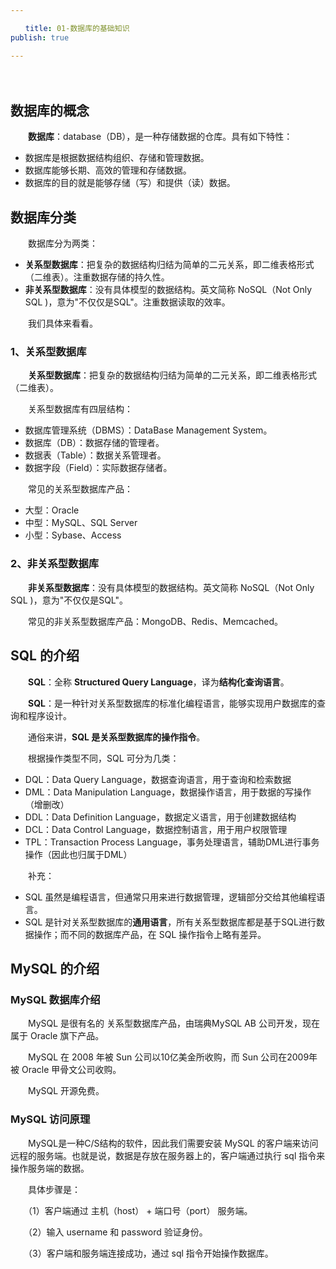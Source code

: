 ```yaml
---

　　title: 01-数据库的基础知识
publish: true

---
```


　　<ArticleTopAd></ArticleTopAd>

## 数据库的概念

　　**数据库**：database（DB），是一种存储数据的仓库。具有如下特性：

- 数据库是根据数据结构组织、存储和管理数据。
- 数据库能够长期、高效的管理和存储数据。
- 数据库的目的就是能够存储（写）和提供（读）数据。

## 数据库分类

　　数据库分为两类：

- **关系型数据库**：把复杂的数据结构归结为简单的二元关系，即二维表格形式（二维表）。注重数据存储的持久性。
- **非关系型数据库**：没有具体模型的数据结构。英文简称 NoSQL（Not Only SQL )，意为"不仅仅是SQL"。注重数据读取的效率。

　　我们具体来看看。

### 1、关系型数据库

　　**关系型数据库**：把复杂的数据结构归结为简单的二元关系，即二维表格形式（二维表）。

　　关系型数据库有四层结构：

- 数据库管理系统（DBMS）：DataBase Management System。
- 数据库（DB）：数据存储的管理者。
- 数据表（Table）：数据关系管理者。
- 数据字段（Field）：实际数据存储者。

　　常见的关系型数据库产品：

- 大型：Oracle
- 中型：MySQL、SQL Server
- 小型：Sybase、Access

### 2、非关系型数据库

　　**非关系型数据库**：没有具体模型的数据结构。英文简称 NoSQL（Not Only SQL )，意为"不仅仅是SQL"。

　　常见的非关系型数据库产品：MongoDB、Redis、Memcached。

## SQL 的介绍

　　**SQL**：全称 **Structured Query Language**，译为**结构化查询语言**。

　　**SQL**：是一种针对关系型数据库的标准化编程语言，能够实现用户数据库的查询和程序设计。

　　通俗来讲，**SQL 是关系型数据库的操作指令**。

　　根据操作类型不同，SQL 可分为几类：

* DQL：Data Query Language，数据查询语言，用于查询和检索数据
* DML：Data Manipulation Language，数据操作语言，用于数据的写操作（增删改）
* DDL：Data Definition Language，数据定义语言，用于创建数据结构
* DCL：Data Control Language，数据控制语言，用于用户权限管理
* TPL：Transaction Process Language，事务处理语言，辅助DML进行事务操作（因此也归属于DML）

　　补充：

- SQL 虽然是编程语言，但通常只用来进行数据管理，逻辑部分交给其他编程语言。
- SQL 是针对关系型数据库的**通用语言**，所有关系型数据库都是基于SQL进行数据操作；而不同的数据库产品，在 SQL 操作指令上略有差异。

## MySQL 的介绍

### MySQL 数据库介绍

　　MySQL 是很有名的 关系型数据库产品，由瑞典MySQL AB 公司开发，现在属于 Oracle 旗下产品。

　　MySQL 在 2008 年被 Sun 公司以10亿美金所收购，而 Sun 公司在2009年被 Oracle 甲骨文公司收购。

　　MySQL 开源免费。

### MySQL 访问原理

　　MySQL是一种C/S结构的软件，因此我们需要安装 MySQL 的客户端来访问远程的服务端。也就是说，数据是存放在服务器上的，客户端通过执行 sql 指令来操作服务端的数据。

　　具体步骤是：

　　（1）客户端通过 主机（host） + 端口号（port） 服务端。

　　（2）输入 username 和 password 验证身份。

　　（3）客户端和服务端连接成功，通过 sql 指令开始操作数据库。
